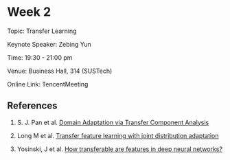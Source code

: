 # Week 2

Topic: Transfer Learning

Keynote Speaker: Zebing Yun

Time: 19:30 - 21:00 pm

Venue: Business Hall, 314 (SUSTech)

Online Link: TencentMeeting


## References

1. S. J. Pan et al. [Domain Adaptation via Transfer Component Analysis](https://cse.hkust.edu.hk/~jamesk/papers/tnn11.pdf)

2. Long M et al. [Transfer feature learning with joint distribution adaptation](https://ieeexplore.ieee.org/document/6751384)

3. Yosinski, J et al. [How transferable are features in deep neural networks?](https://arxiv.org/abs/1411.1792)